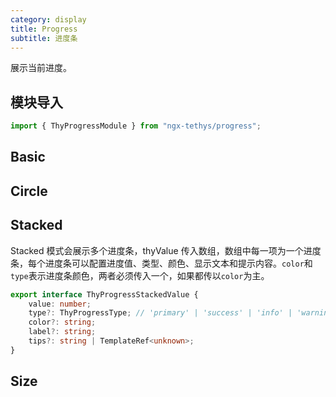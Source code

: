 ```yaml
---
category: display
title: Progress
subtitle: 进度条
---
```



<alert>展示当前进度。</alert>

## 模块导入
```ts
import { ThyProgressModule } from "ngx-tethys/progress";
```

## Basic
<example name="thy-progress-basic-example" />  

## Circle
<example name="thy-progress-circle-example" /> 

## Stacked
Stacked 模式会展示多个进度条，thyValue 传入数组，数组中每一项为一个进度条，每个进度条可以配置进度值、类型、颜色、显示文本和提示内容。`color`和`type`表示进度条颜色，两者必须传入一个，如果都传以`color`为主。
```ts
export interface ThyProgressStackedValue {
    value: number;
    type?: ThyProgressType; // 'primary' | 'success' | 'info' | 'warning' | 'danger';
    color?: string;
    label?: string;
    tips?: string | TemplateRef<unknown>;
}
```
<example name="thy-progress-stacked-example" />  

## Size
<example name="thy-progress-size-example" />  
